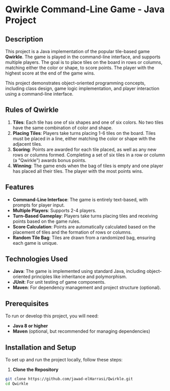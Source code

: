 # Qwirkle Command-Line Game - Java Project

## Description

This project is a Java implementation of the popular tile-based game **Qwirkle**. The game is played in the command-line interface, and supports multiple players. The goal is to place tiles on the board in rows or columns, matching either the color or shape, to score points. The player with the highest score at the end of the game wins.

This project demonstrates object-oriented programming concepts, including class design, game logic implementation, and player interaction using a command-line interface.

## Rules of Qwirkle

1. **Tiles**: Each tile has one of six shapes and one of six colors. No two tiles have the same combination of color and shape.
2. **Placing Tiles**: Players take turns placing 1-6 tiles on the board. Tiles must be placed in a line, either matching the color or shape with the adjacent tiles.
3. **Scoring**: Points are awarded for each tile placed, as well as any new rows or columns formed. Completing a set of six tiles in a row or column (a "Qwirkle") awards bonus points.
4. **Winning**: The game ends when the bag of tiles is empty and one player has placed all their tiles. The player with the most points wins.

## Features

- **Command-Line Interface**: The game is entirely text-based, with prompts for player input.
- **Multiple Players**: Supports 2-4 players.
- **Turn-Based Gameplay**: Players take turns placing tiles and receiving points based on the game rules.
- **Score Calculation**: Points are automatically calculated based on the placement of tiles and the formation of rows or columns.
- **Random Tile Bag**: Tiles are drawn from a randomized bag, ensuring each game is unique.

## Technologies Used

- **Java**: The game is implemented using standard Java, including object-oriented principles like inheritance and polymorphism.
- **JUnit**: For unit testing of game components.
- **Maven**: For dependency management and project structure (optional).

## Prerequisites

To run or develop this project, you will need:

- **Java 8 or higher**
- **Maven** (optional, but recommended for managing dependencies)

## Installation and Setup

To set up and run the project locally, follow these steps:

1. **Clone the Repository**

```bash
git clone https://github.com/jawad-elHarrasi/Qwirkle.git
cd Qwirkle
